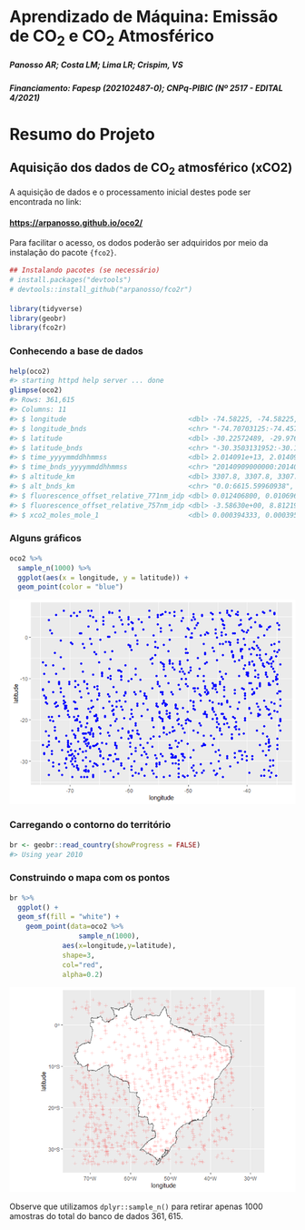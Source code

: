 Aprendizado de Máquina: Emissão de CO<sub>2</sub> e CO<sub>2</sub>
Atmosférico
================

<!-- README.md is generated from README.Rmd. Please edit that file -->

##### *Panosso AR; Costa LM; Lima LR; Crispim, VS*

##### Financiamento: Fapesp (202102487-0); CNPq-PIBIC (Nº 2517 - EDITAL 4/2021)

# Resumo do Projeto

## Aquisição dos dados de CO<sub>2</sub> atmosférico (xCO2)

A aquisição de dados e o processamento inicial destes pode ser
encontrada no link:

#### <https://arpanosso.github.io/oco2/>

Para facilitar o acesso, os dodos poderão ser adquiridos por meio da
instalação do pacote `{fco2}`.

``` r
## Instalando pacotes (se necessário)
# install.packages("devtools")
# devtools::install_github("arpanosso/fco2r")

library(tidyverse)
library(geobr)
library(fco2r)
```

### Conhecendo a base de dados

``` r
help(oco2)
#> starting httpd help server ... done
glimpse(oco2)
#> Rows: 361,615
#> Columns: 11
#> $ longitude                              <dbl> -74.58225, -74.58225, -74.58225~
#> $ longitude_bnds                         <chr> "-74.70703125:-74.4574652778", ~
#> $ latitude                               <dbl> -30.22572489, -29.97654828, -29~
#> $ latitude_bnds                          <chr> "-30.3503131952:-30.1011365845"~
#> $ time_yyyymmddhhmmss                    <dbl> 2.014091e+13, 2.014091e+13, 2.0~
#> $ time_bnds_yyyymmddhhmmss               <chr> "20140909000000:20140910000000"~
#> $ altitude_km                            <dbl> 3307.8, 3307.8, 3307.8, 3307.8,~
#> $ alt_bnds_km                            <chr> "0.0:6615.59960938", "0.0:6615.~
#> $ fluorescence_offset_relative_771nm_idp <dbl> 0.012406800, 0.010696600, -0.00~
#> $ fluorescence_offset_relative_757nm_idp <dbl> -3.58630e+00, 8.81219e-02, -3.6~
#> $ xco2_moles_mole_1                      <dbl> 0.000394333, 0.000395080, 0.000~
```

### Alguns gráficos

``` r
oco2 %>% 
  sample_n(1000) %>% 
  ggplot(aes(x = longitude, y = latitude)) + 
  geom_point(color = "blue")
```

![](README_files/figure-gfm/unnamed-chunk-4-1.png)<!-- -->

### Carregando o contorno do território

``` r
br <- geobr::read_country(showProgress = FALSE)
#> Using year 2010
```

### Construindo o mapa com os pontos

``` r
br %>% 
  ggplot() +
  geom_sf(fill = "white") +
    geom_point(data=oco2 %>% 
                 sample_n(1000),
             aes(x=longitude,y=latitude),
             shape=3,
             col="red",
             alpha=0.2)
```

![](README_files/figure-gfm/unnamed-chunk-6-1.png)<!-- -->

Observe que utilizamos `dplyr::sample_n()` para retirar apenas 1000
amostras do total do banco de dados 361, 615.

